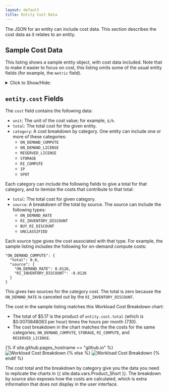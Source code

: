 ```yaml
---
layout: default
title: Entity Cost Data
---
```


The JSON for an entity can include cost data. This section describes the cost data as it relates to an entity.

## Sample Cost Data
This listing shows a sample entity object, with cost data included. Note that to 
make it easier to focus on cost, this listing 
omits some of the usual entity fields (for example, the `metric` field). 

<details>
<summary>Click to Show/Hide:</summary>
<pre>{
  "timestamp" : "2021-05-21T19:59:33",
  "entity": {
    "oid": 73978235908269,
    "name": "jjbosvm4-aws",
    "state": "POWERED_ON",
    "environment": "CLOUD",
    "type": "VIRTUAL_MACHINE",
    "cost": {
      "unit": "$/h",
      "total": 0.0070848083,
      "category": {
        "ON_DEMAND_COMPUTE": {
          "total": 0.0,
          "source": {
            "ON_DEMAND_RATE": 0.0126,
            "RI_INVENTORY_DISCOUNT": -0.0126
          }
        },
        "RESERVED_LICENSE": {
          "total": 0.0,
          "source": {
            "RI_INVENTORY_DISCOUNT": 0.0
          }
        },
        "STORAGE": {
          "total": 0.00078480854,
          "source": {
            "ON_DEMAND_RATE": 0.00078480854
          }
        },
        "RI_COMPUTE": {
          "total": 0.0063,
          "source": {
            "UNCLASSIFIED": 0.0063
          }
        }
      }
    },
    "metric": {
      ...
    },
    "related": {
      ...
    },
    "attrs": {
      ...
    }
  }
}
</pre>
</details>

## `entity.cost` Fields

The `cost` field contains the following data:

* `unit`: The unit of the cost value; for example, `$/h`.
* `total`: The total cost for the given entity.
* `category`: A cost breakdown by category. One entity can include one or more of these categories:
  * `ON_DEMAND_COMPUTE`
  * `ON_DEMAND_LICENSE`
  * `RESERVED_LICENSE`
  * `STORAGE`
  * `RI_COMPUTE`
  * `IP`
  * `SPOT`

Each category can include the following fields to give a total for that category, and to itemize the 
costs that contribute to that total:
* `total`: The total cost for given category.
* `source`: A breakdown of the total by source. The source can include the following types:
  * `ON_DEMAND_RATE`
  * `RI_INVENTORY_DISCOUNT`
  * `BUY_RI_DISCOUNT`
  * `UNCLASSIFIED`  

Each source type gives the cost associated with that type. For example, the sample listing includes 
the following for on-demand compute costs:

```
"ON_DEMAND_COMPUTE": {
  "total": 0.0,
  "source": {
    "ON_DEMAND_RATE": 0.0126,
    "RI_INVENTORY_DISCOUNT": -0.0126
  }
}
```

This gives two sources for the category cost. The total is zero because the 
`ON_DEMAND_RATE` is canceled out by the `RI_INVENTORY_DISCOUNT`.

The cost in the sample listing matches this Workload Cost Breakdown chart:

* The total of $5.17 is the product of `entity.cost.total` (which is $0.0070848083 per hour) times 
  the hours per month (730).
* The cost breakdown in the chart matches the the costs for the same categories; `ON_DEMAND_COMPUTE`, 
  `STORAGE`, `RI_COMPUTE`, and `RESERVED_LICENSE`.

{% if site.github.pages_hostname == "github.io" %}
<img src="{{ site.github.baseurl }}{{ '/assets/WorkloadCostBreakdownChart.png' | relative_url }}" alt="Workload Cost Breakdown">
{% else %}
<img src="{{ '/assets/WorkloadCostBreakdownChart.png' | relative_url }}" alt="Workload Cost Breakdown">
{% endif %}

The cost total and the breakdown by category give you the data you need to replicate the charts 
in {{ site.data.vars.Product_Short }}. The breakdown by source also exposes how the costs are calculated, 
which is extra information that does not display in the user interface.





